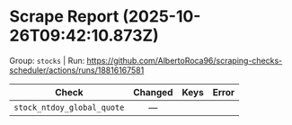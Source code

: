 # Scrape Report (2025-10-26T09:42:10.873Z)

Group: `stocks`  |  Run: https://github.com/AlbertoRoca96/scraping-checks-scheduler/actions/runs/18816167581

| Check | Changed | Keys | Error |
|---|:---:|:--|:--|
| `stock_ntdoy_global_quote` | — |  |  |
